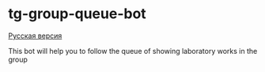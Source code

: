 # tg-group-queue-bot
[Русская версия](/README_RU.md)

This bot will help you to follow the queue of showing laboratory works in the group

